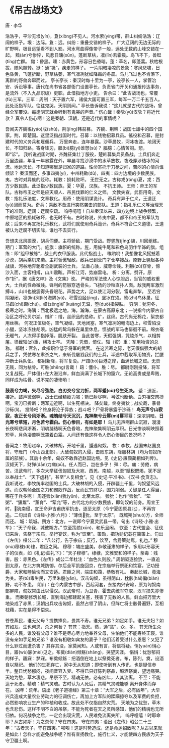 <link href="../../css/style.css" rel="stylesheet" type="text/css" />

# 《吊古战场文》

<span class="r">唐 · 李华

<div class="p">

浩浩乎，平沙无垠(yín)，夐(xiòng)不见人。河水萦(yíng)带，群山纠纷<span class="comment">浩浩：辽阔的样子。垠：边际。夐：远。纠纷：重叠交错的样子。</span>
<span class="translation">广大辽阔的无边无际的旷野啊，极目远望看不到人影。河水弯曲得像带子一般，远处无数的山峰交错在一起。</span>
黯(àn)兮惨悴，风悲日曛(xūn)。蓬断草枯，凛(lǐn)若霜晨。鸟飞不下，兽铤(tǐng)亡群。 <span class="comment">黯：昏黑。曛：赤黄色，形容日色昏暗。蓬：草名，即蓬蒿。秋枯根拔，随风飘转。挺：通“铤”，疾走的样子。</span>
<span class="translation">一片阴暗凄凉的景象：寒风悲啸，日色昏黄，飞蓬折断，野草枯萎，寒气凛冽犹如降霜的冬晨。鸟儿飞过也不肯落下，离群的野兽奔窜而过。</span>
亭长<span class="comment">亭长：秦汉时每十里为一亭，设亭长一人，掌管治安、诉讼等事。唐代在尚书省各部衙门设置亭长，负责省门开关和通报传达事务，是流外（不入九品职级）吏职。此借指地方小吏。
</span>
告余曰：“此古战场也，常覆(fù)三军。<span class="comment">三军：周制：天子置六军，诸侯大国可置三军，每军一万二千五百人。此处泛指军队。</span>往往鬼哭，天阴则闻。” 
<span class="translation">亭长告诉我说：“这儿就是古代的战场，曾经全军覆没。每逢阴天就会听到有鬼哭的声音。”</span>
伤心哉！秦欤(yú)汉欤？将近代欤？
<span class="translation">真令人伤心啊！这是秦朝、汉朝，还是近代的事情呢？　</span>

吾闻夫齐魏徭(yáo)戍(shù)，荆(jīng)韩召募。
<span class="comment">齐魏、荆韩：战国七雄中的四个国家。荆，即楚国。这里泛指战国时代。召募：以钱物招募兵员。徭役和召募，是封建时代的义务兵和雇佣兵。</span>
万里奔走，连年暴露。沙草晨牧，河冰夜渡。地阔天长，不知归路。寄身锋刃，腷(bì)臆(yì)谁愬(sù)？
<span class="comment">
腷臆：心情苦闷。愬，即“诉”。  </span>
<span class="translation">我听说战国时期，齐魏征集壮丁服役，楚韩募集兵员备战。士兵们奔走万里边疆，年复一年暴露在外，早晨寻找沙漠中的水草放牧，夜晚穿涉结冰的河流。地远天长，不知道哪里是归家的道路。性命寄托于刀枪之间，苦闷的心情向谁倾诉？</span>
秦汉而还，多事四夷(yí)，中州耗斁(dù)，<span class="comment">四夷：四方边境的少数民族。夷，古时对异族的贬称。耗斁：损耗败坏。</span>
无世无之。古称戎(róng)夏，<span class="comment">戎：西方少数民族。此泛指少数民族。夏：华夏，汉族。</span>
不抗王师。 <span class="comment"> 王师：帝王的军队。古称帝王之师是应天顺人、吊民伐罪的仁义之师。</span>
文教失宣，武臣用奇。<span class="comment">文教：指礼乐法度，文章教化。用奇：使用阴谋诡计。</span>
奇兵有异于仁义，王道迂(yū)阔而莫为。<span class="comment">奇兵：乘敌不备进行突然袭击的部队。王道：指礼乐仁义等治理天下的准则。迂阔：迂腐空疏。</span>
<span class="translation">呜呼噫嘻！自从秦汉以来，四方边境上战争频繁，中原地区的损耗破坏，也无时不有。古时称说，外夷中夏，都不和帝王的军队为敌；后来不再宣扬礼乐教化，武将们就使用奇兵诡计。奇兵不符合仁义道德，王道被认为迂腐不切实际，谁也不去实行。</span>

吾想夫北风振漠，胡兵伺便。主将骄敌，期门受战。野竖旌(jīng)旗，川回组练。
<span class="comment">期门：军营的大门。旌旗：旗帜的统称。旌，用旄牛尾和彩色鸟羽作竿饰的旗。组练：即“组甲被练”，战士的衣甲服装。此代指战士。</span>
<span class="translation">唉哟哟！我想像北风摇撼着沙漠，胡兵乘机来袭。主将骄傲轻敌，敌兵已到营门才仓卒接战。原野上竖起各种战旗，河谷地奔驰着全副武装的士兵。</span>
法重心骇，威尊命贱。利镞(zú)穿骨，惊沙入面，主客相搏，山川震眩。声析江河，势崩雷电。
<span class="comment">析：分离，劈开。原作“折”，据《唐文粹》及《文集》改。</span>
<span class="translation">严峻的军法使人心惊胆战，当官的威权重大，士兵的性命微贱。锋利的箭镞穿透骨头，飞扬的沙粒直扑人面。敌我两军激烈搏斗，山川也被震得头昏眼花。声势之大，足以使江河分裂，雷电奔掣。</span>
至若穷阴凝闭，凛(lǐn)冽(liè)海隅(yú)，积雪没胫(jìng)，坚冰在须。鸷(zhì)鸟休巢，征马踟(chí)蹰(chú)。缯(zēng)纩(kuàng)无温，堕(duò)指裂肤。
<span class="comment">穷阴：犹穷冬，极寒之时。海隅：西北极远之地。海，瀚海，在蒙古高原东北；一说指今内蒙古自治区之呼伦贝尔湖。缯纩：缯，丝织品的总称。纩，丝绵。古代尚无棉花，絮衣都用丝棉。</span>
<span class="translation">何况正值极冬，空气凝结，天地闭塞，寒气凛冽的翰海边上，积雪陷没小腿，坚冰冻住胡须。凶猛的鸷鸟躲在巢里休息，惯战的军马也徘徊不前。绵衣毫无暖气，人冻得手指掉落，肌肤开裂。</span>
当此苦寒，天假强胡，凭陵杀气，以相剪屠。径截辎(zī)重，横攻士卒。 
<span class="comment">凭陵：凭借，倚仗。辎（资）重：军用物资的总称。 都尉：官名，此指职位低于将军的武官。 </span>
<span class="translation">在这苦寒之际，老天假借强大的胡兵之手，凭仗寒冬肃杀之气，来斩伐屠戮我们的士兵，半途中截取军用物资，拦腰冲断士兵队伍。</span>
都尉新降，将军复没。尸踣(bó)巨港之岸，血满长城之窟。无贵无贱，同为枯骨。可胜(shēng)言哉！
<span class="comment">踣：僵仆。胜：尽。</span>
<span class="translation">都尉刚刚投降，将军又复战死。尸体僵仆在大港沿岸，鲜血淌满了长城下的窟穴。无论高贵或是卑贱，同样成为枯骨。说不完的凄惨哟！</span>

**鼓衰兮力竭，矢尽兮弦绝，白刃交兮宝刀折，两军蹙(cù)兮生死决。**
<span class="comment">蹙：迫近，接近。</span><span class="translation">鼓声微弱啊，战士已经精疲力竭；箭已射尽啊，弓弦也断绝。白刃相交肉搏啊，宝刀已折断；两军迫近啊，以生死相决。</span>
降矣哉，终身夷狄；战矣哉，暴骨沙砾(lì)。
<span class="translation">投降吧？终身将沦于异族；战斗吧？尸骨将暴露于沙砾！</span>
**鸟无声兮山寂寂，夜正长兮风淅淅。魂魄结兮天沉沉，鬼神聚兮云幂(mì)幂**<span class="comment">幂幂：深浓阴暗。</span>**日光寒兮草短，月色苦兮霜白。伤心惨目，有如是耶！**
<span class="translation">鸟儿无声啊群山沉寂，漫漫长夜啊悲风淅淅，阴魂凝结啊天色昏暗，鬼神聚集啊阴云厚积。日光惨淡啊映照着短草，月色凄苦啊笼罩着白霜。人间还有像这样令人伤心惨目的景况吗？</span>

吾闻之：牧用赵卒，大破林胡，开地千里，遁逃匈奴。
<span class="comment">牧：李牧，战国末赵国良将，守雁门（今山西北部），大破匈奴的入侵，击败东胡，降服林胡（均为匈奴所属的部族）。其后十余年，匈奴不敢靠近赵国边境。见《史记·廉颇蔺相如列传》。</span>
汉倾天下，财殚(dān)力痡(pū)。任人而已，岂在多乎！
<span class="comment">殚：尽。痡：劳倦，病苦。汉武帝时，多次大举征伐匈奴及大宛、西羌、南越，以至“赋税既竭，犹不足以奉战士”、“天下虚耗”，甚至“人复相食”。见《史记·平准书》、《汉书·食货志》。</span>
<span class="translation">我听说过，李牧统率赵国的士兵，大破林胡的入侵，开辟疆土千里，匈奴望风远逃。而汉朝倾全国之力和匈奴作战，反而民穷财尽，国力削弱。关键是任人得当，哪在于兵多呢！</span>
周逐猃(xiǎn)狁(yǔn)，北至太原。
<span class="comment">猃狁：也作“猃狁”、“荤粥”、“獯鬻”、“薰育”、“荤允”等，古代北方的少数民族，即匈奴的前身。周宣王时，狁南侵，宣王命尹吉甫统军抗击，逐至太原（今宁夏固原县北），不再穷追。二句出自《诗经·小雅·六月》：“薄伐狁，至于太原”。</span>
既城朔(shuò)方，全师而还。
<span class="comment">城：筑城。朔方：北方。一说即今宁夏灵武县一带。句出《诗经·小雅·出车》：“天子命我，城彼朔方。”</span>
饮至策勋(xūn)，和乐且闲。
<span class="comment">饮至：古代盟会、征伐归来后，告祭于宗庙，举行宴饮，称为“饮至”。策勋，把功勋记载在简策上。句出《左传》桓公二年：“凡公行，告于宗庙；反行，饮至，舍爵策勋焉，礼也。”</span>
穆(mù)穆棣(dì)棣，君臣之间。
<span class="comment">穆穆：端庄盛美，恭敬谨肃的样子，多用以形容天子的仪表，如《礼记·曲礼下》：“天子穆穆”。棣棣，文雅安和的样子。荼毒：残害。殷：赤黑色。《左传》成公二年杜注：“血色久则殷。”</span>
<span class="translation">周朝驱逐猃狁，一直追到太原，在北方筑城防御，尔后全军凯旋回京，在宗庙举行祭祀和饮宴，记功授爵，大家和睦愉快而又安适。君臣之间，端庄和蔼，恭敬有礼。</span>
秦起长城，竟海为关。荼(tú)毒生民，万里朱殷(yān)。汉击匈奴，虽得阴山，枕骸(hái)徧(biàn)野，功不补患。
<span class="comment">阴山：在今内蒙古中部，西起河套，东接内兴安岭，原为匈奴南部屏障，匈奴常由此以侵汉。汉武帝时，为卫青、霍去病统军夺取，汉军损失亦惨重。</span>
<span class="translation">而秦朝修筑长城，直到海边都建起关塞，残害了无数的人民，鲜血把万里大地染成了赤黑；汉朝出兵攻击匈奴，虽然占领了阴山，但阵亡将士骸骨遍野，互相枕藉，实在是得不偿失。</span>
 
苍苍蒸民，谁无父母？提携捧负，畏其不寿。谁无兄弟？如足如手。谁无夫妇？如宾如友。生也何恩，杀之何咎？
<span class="comment">苍苍：指天。蒸，通“烝”，众，多。</span>
<span class="translation">苍天所生众多的人民，谁没有父母？谁不是尽心尽力地奉养父母，生怕他们不能寿终正寝。谁没有亲如手足的兄弟？谁没有相敬如宾友的妻子？他们活着受过什么恩惠？又犯了什么罪过而遭杀害？</span>
其存其没，家莫闻知。人或有言，将信将疑。悁(yuān)悁心目，寤(wù)寐(mèi)见之。布奠(diàn)倾觞(shāng)，哭望天涯。
<span class="comment">悁悁：忧愁郁闷的样子。寤寐：梦寐。布奠倾觞：把酒倒在地上以祭奠死者。布，陈列。奠，设酒食以祭祀。</span>
<span class="translation">他们的生死存亡，家中无从知道；即使听到有人传讯，也是疑信参半。整日忧愁郁闷，夜间音容入梦。不得已只好陈列祭品，酹酒祭奠，望远痛哭。</span>
天地为愁，草木凄悲。吊祭不至，精魂无依。必有凶年，人其流离。
<span class="comment">不至：不能达于死者。精魂：精气灵魂。古时认为人死后，其精气灵魂能够	离开身体而存在。
凶年：荒年。语出《老子道德经》第三十章：“大军之后，必有凶年”。大举兴兵造成大量农业劳动力的征调伤亡，再加上方军队的蹂躏掠夺以及军费的负担，必然影响农业生产的种植和收成。故此处不仅指自然灾荒。</span>
<span class="translation">天地为之忧愁，草木也含悲伤。这样不明不白的吊祭，不能为死者在天之灵所感知，他们的精魂也无所归依。何况战争之后，一定会出现灾荒，人民难免流离失所。</span>
呜呼噫嘻！时耶命耶？从古如斯！为之奈何？守在四夷。
<span class="comment">守在四夷：语出《左传》昭公二十三年：“古者天子，守在四夷。”</span>
<span class="translation">唉唉！这是时势造成，还是命运招致呢？从古以来就是如此！怎样才能避免战争呢？惟有宣扬教化，施行仁义，才能使四方民族为天子守卫疆土啊。</span>
